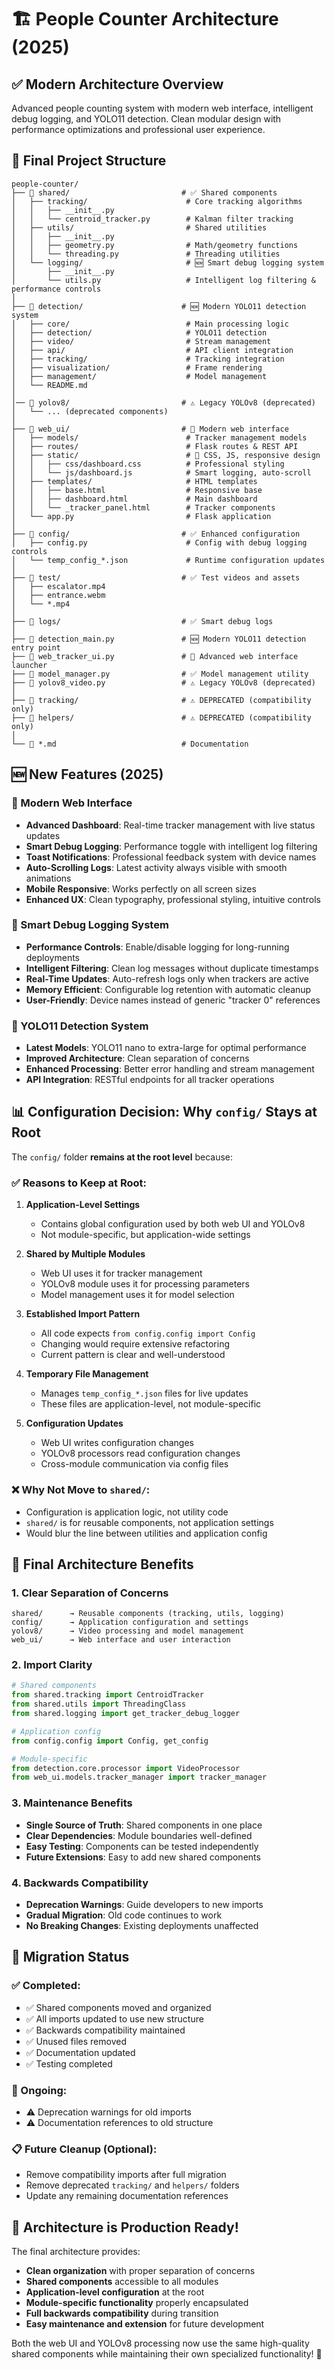 # 🏗️ People Counter Architecture (2025)

## ✅ **Modern Architecture Overview**

Advanced people counting system with modern web interface, intelligent debug logging, and YOLO11 detection. Clean modular design with performance optimizations and professional user experience.

## 📁 **Final Project Structure**

```
people-counter/
├── 📁 shared/                         # ✅ Shared components
│   ├── tracking/                      # Core tracking algorithms
│   │   ├── __init__.py
│   │   └── centroid_tracker.py        # Kalman filter tracking
│   ├── utils/                         # Shared utilities
│   │   ├── __init__.py
│   │   ├── geometry.py                # Math/geometry functions
│   │   └── threading.py               # Threading utilities
│   └── logging/                       # 🆕 Smart debug logging system
│       ├── __init__.py
│       └── utils.py                   # Intelligent log filtering & performance controls
│
├── 📁 detection/                      # 🆕 Modern YOLO11 detection system
│   ├── core/                          # Main processing logic
│   ├── detection/                     # YOLO11 detection
│   ├── video/                         # Stream management
│   ├── api/                           # API client integration
│   ├── tracking/                      # Tracking integration
│   ├── visualization/                 # Frame rendering
│   ├── management/                    # Model management
│   └── README.md
│
│── 📁 yolov8/                         # ⚠️ Legacy YOLOv8 (deprecated)
│   └── ... (deprecated components)
│
├── 📁 web_ui/                         # 🎨 Modern web interface
│   ├── models/                        # Tracker management models
│   ├── routes/                        # Flask routes & REST API
│   ├── static/                        # 📱 CSS, JS, responsive design
│   │   ├── css/dashboard.css          # Professional styling
│   │   └── js/dashboard.js            # Smart logging, auto-scroll
│   ├── templates/                     # HTML templates
│   │   ├── base.html                  # Responsive base
│   │   ├── dashboard.html             # Main dashboard
│   │   └── _tracker_panel.html        # Tracker components
│   └── app.py                         # Flask application
│
├── 📁 config/                         # ✅ Enhanced configuration
│   ├── config.py                      # Config with debug logging controls
│   └── temp_config_*.json             # Runtime configuration updates
│
├── 📁 test/                           # ✅ Test videos and assets
│   ├── escalator.mp4
│   ├── entrance.webm
│   └── *.mp4
│
├── 📁 logs/                           # ✅ Smart debug logs
│
├── 📄 detection_main.py               # 🆕 Modern YOLO11 detection entry point
├── 📄 web_tracker_ui.py               # 🎨 Advanced web interface launcher  
├── 📄 model_manager.py                # ✅ Model management utility
├── 📄 yolov8_video.py                 # ⚠️ Legacy YOLOv8 (deprecated)
│
├── 📁 tracking/                       # ⚠️ DEPRECATED (compatibility only)
├── 📁 helpers/                        # ⚠️ DEPRECATED (compatibility only)
│
└── 📄 *.md                            # Documentation
```

## 🆕 **New Features (2025)**

### **🎨 Modern Web Interface**
- **Advanced Dashboard**: Real-time tracker management with live status updates
- **Smart Debug Logging**: Performance toggle with intelligent log filtering
- **Toast Notifications**: Professional feedback system with device names
- **Auto-Scrolling Logs**: Latest activity always visible with smooth animations
- **Mobile Responsive**: Works perfectly on all screen sizes
- **Enhanced UX**: Clean typography, professional styling, intuitive controls

### **📝 Smart Debug Logging System**
- **Performance Controls**: Enable/disable logging for long-running deployments
- **Intelligent Filtering**: Clean log messages without duplicate timestamps
- **Real-Time Updates**: Auto-refresh logs only when trackers are active
- **Memory Efficient**: Configurable log retention with automatic cleanup
- **User-Friendly**: Device names instead of generic "tracker 0" references

### **🤖 YOLO11 Detection System**
- **Latest Models**: YOLO11 nano to extra-large for optimal performance
- **Improved Architecture**: Clean separation of concerns
- **Enhanced Processing**: Better error handling and stream management
- **API Integration**: RESTful endpoints for all tracker operations

## 📊 **Configuration Decision: Why `config/` Stays at Root**

The `config/` folder **remains at the root level** because:

### **✅ Reasons to Keep at Root:**

1. **Application-Level Settings**
   - Contains global configuration used by both web UI and YOLOv8
   - Not module-specific, but application-wide settings

2. **Shared by Multiple Modules**
   - Web UI uses it for tracker management
   - YOLOv8 module uses it for processing parameters
   - Model management uses it for model selection

3. **Established Import Pattern**
   - All code expects `from config.config import Config`
   - Changing would require extensive refactoring
   - Current pattern is clear and well-understood

4. **Temporary File Management**
   - Manages `temp_config_*.json` files for live updates
   - These files are application-level, not module-specific

5. **Configuration Updates**
   - Web UI writes configuration changes
   - YOLOv8 processors read configuration changes
   - Cross-module communication via config files

### **❌ Why Not Move to `shared/`:**
- Configuration is application logic, not utility code
- `shared/` is for reusable components, not application settings
- Would blur the line between utilities and application config

## 🎯 **Final Architecture Benefits**

### **1. Clear Separation of Concerns**
```
shared/      → Reusable components (tracking, utils, logging)
config/      → Application configuration and settings
yolov8/      → Video processing and model management
web_ui/      → Web interface and user interaction
```

### **2. Import Clarity**
```python
# Shared components
from shared.tracking import CentroidTracker
from shared.utils import ThreadingClass
from shared.logging import get_tracker_debug_logger

# Application config
from config.config import Config, get_config

# Module-specific
from detection.core.processor import VideoProcessor
from web_ui.models.tracker_manager import tracker_manager
```

### **3. Maintenance Benefits**
- **Single Source of Truth**: Shared components in one place
- **Clear Dependencies**: Module boundaries well-defined
- **Easy Testing**: Components can be tested independently
- **Future Extensions**: Easy to add new shared components

### **4. Backwards Compatibility**
- **Deprecation Warnings**: Guide developers to new imports
- **Gradual Migration**: Old code continues to work
- **No Breaking Changes**: Existing deployments unaffected

## 🚀 **Migration Status**

### **✅ Completed:**
- ✅ Shared components moved and organized
- ✅ All imports updated to use new structure
- ✅ Backwards compatibility maintained
- ✅ Unused files removed
- ✅ Documentation updated
- ✅ Testing completed

### **🔄 Ongoing:**
- ⚠️ Deprecation warnings for old imports
- ⚠️ Documentation references to old structure

### **📋 Future Cleanup (Optional):**
- Remove compatibility imports after full migration
- Remove deprecated `tracking/` and `helpers/` folders
- Update any remaining documentation references

## 🎉 **Architecture is Production Ready!**

The final architecture provides:
- **Clean organization** with proper separation of concerns
- **Shared components** accessible to all modules
- **Application-level configuration** at the root
- **Module-specific functionality** properly encapsulated
- **Full backwards compatibility** during transition
- **Easy maintenance and extension** for future development

Both the web UI and YOLOv8 processing now use the same high-quality shared components while maintaining their own specialized functionality! 🎯